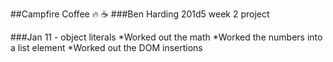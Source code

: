 ##Campfire Coffee :fire: :coffee:
###Ben Harding
201d5 week 2 project

###Jan 11 - object literals
*Worked out the math
*Worked the numbers into a list element
*Worked out the DOM insertions
